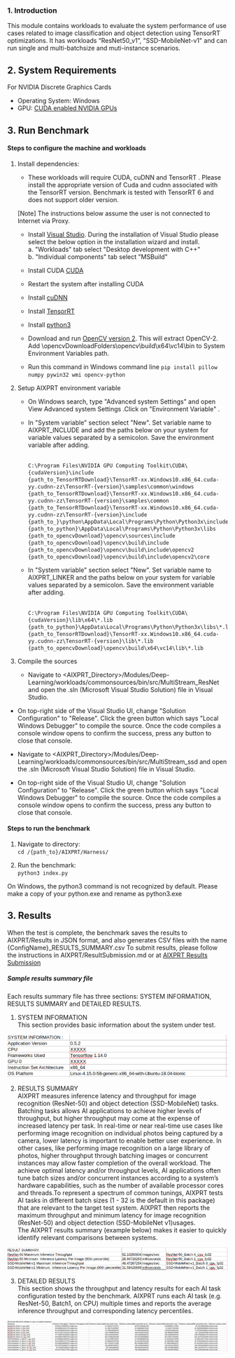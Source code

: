 ﻿### 1. Introduction
This module contains workloads to evaluate the system performance of use cases related to image classification and object detection using TensorRT optimizations.
It has workloads “ResNet50_v1”, "SSD-MobileNet-v1" and can run single and multi-batchsize and muti-instance scenarios.

## 2. System Requirements
For NVIDIA Discrete Graphics Cards
* Operating System:
	Windows
* GPU:
	  [CUDA enabled NVIDIA GPUs](https://developer.nvidia.com/cuda-gpus)

## 3. Run Benchmark

#### Steps to configure the machine and workloads

1. Install dependencies:
   * These workloads will require CUDA, cuDNN and TensorRT . Please install the appropriate version of Cuda and cudnn associated with the TensorRT version. Benchmark is tested with TensorRT 6 and does not support older version.

    [Note] The instructions below assume the user is not connected to Internet via Proxy.
   * Install [Visual Studio](https://docs.microsoft.com/en-us/visualstudio/install/install-visual-studio?view=vs-2019). During the installation of Visual Studio please select the below option in the installation wizard and install. <br />
        a. "Workloads" tab select "Desktop development with C++" <br />
        b. "Individual components" tab select "MSBuild" <br />

   * Install CUDA [CUDA](https://developer.nvidia.com/cuda-downloads)

   * Restart the system after installing CUDA

   * Install [cuDNN](https://docs.nvidia.com/deeplearning/sdk/cudnn-install/index.html#install-windows)

   * Install [TensorRT](https://docs.nvidia.com/deeplearning/sdk/tensorrt-install-guide/index.html#installing-zip)

   * Install [python3](https://www.python.org/downloads/)

   * Download and run  [OpenCV version 2](https://sourceforge.net/projects/opencvlibrary/files/opencv-win/2.4.13/). This will extract OpenCV-2. Add \opencvDownloadFolders\opencv\build\x64\vc14\bin to System Environment Variables path.

   * Run this command in Windows command line `pip install pillow numpy pywin32 wmi opencv-python`

2. Setup AIXPRT environment variable

   * On Windows search, type "Advanced system Settings" and open View Advanced system Settings .Click on  "Environment Variable" .
   * In "System variable" section select "New". Set variable name to AIXPRT_INCLUDE and add the paths below on your system for variable values separated by a semicolon. Save the environment variable after adding.


      ```

      C:\Program Files\NVIDIA GPU Computing Toolkit\CUDA\{cudaVersion}\include
      {path_to_TensorRTDownload}\TensorRT-xx.Windows10.x86_64.cuda-yy.cudnn-zz\TensorRT-{version}\samples\common\windows
      {path_to_TensorRTDownload}\TensorRT-xx.Windows10.x86_64.cuda-yy.cudnn-zz\TensorRT-{version}\samples\common
      {path_to_TensorRTDownload}\TensorRT-xx.Windows10.x86_64.cuda-yy.cudnn-zz\TensorRT-{version}\include
      {path_to_}\python\AppData\Local\Programs\Python\Python3x\include
      {path_to_python}\AppData\Local\Programs\Python\Python3x\libs
      {path_to_opencvDownload}\opencv\sources\include
      {path_to_opencvDownload}\opencv\build\include
      {path_to_opencvDownload}\opencv\build\include\opencv2
      {path_to_opencvDownload}\opencv\build\include\opencv2\core

      ```

   * In "System variable" section select "New". Set variable name to AIXPRT_LINKER and the paths below on your system for variable values separated by a semicolon. Save the environment variable after adding.


      ```

      C:\Program Files\NVIDIA GPU Computing Toolkit\CUDA\{cudaVersion}\lib\x64\*.lib
      {path_to_python}\AppData\Local\Programs\Python\Python3x\libs\*.lib
      {path_to_TensorRTDownload}\TensorRT-xx.Windows10.x86_64.cuda-yy.cudnn-zz\TensorRT-{version}\lib\*.lib
      {path_to_opencvDownload}\opencv\build\x64\vc14\lib\*.lib

      ```


3. Compile the sources

	* Navigate to  <AIXPRT_Directory>/Modules/Deep-Learning/workloads/commonsources/bin/src/MultiStream_ResNet and open the .sln (Microsoft Visual Studio Solution) file in Visual Studio.

  * On top-right side of the Visual Studio UI, change "Solution Configuration" to "Release". Click the green button which says "Local Windows Debugger" to compile the source. Once the code compiles a console window opens to confirm the success, press any button to close that console.

  * Navigate to  <AIXPRT_Directory>/Modules/Deep-Learning/workloads/commonsources/bin/src/MultiStream_ssd and open the .sln (Microsoft Visual Studio Solution) file in Visual Studio.

  * On top-right side of the Visual Studio UI, change "Solution Configuration" to "Release". Click the green button which says "Local Windows Debugger" to compile the source. Once the code compiles a console window opens to confirm the success, press any button to close that console.


#### Steps to run the benchmark
 1. Navigate to directory:<br />
 	`cd /{path_to}/AIXPRT/Harness/`

 2. Run the benchmark:<br />
	`python3 index.py`


   On Windows, the python3 command is not recognized by default. Please make a copy of your python.exe and rename as python3.exe

## 3. Results

When the test is complete, the benchmark saves the results to AIXPRT/Results in JSON format, and also generates CSV files with the name {ConfigName}_RESULTS_SUMMARY.csv
To submit results, please follow the instructions in AIXPRT/ResultSubmission.md or at [AIXPRT Results Submission](https://github.com/BenchmarkXPRT/Public-AIXPRT-Resources/blob/master/OtherDocuments/ResultSubmission.md)


##### Sample results summary file <br/>

   Each results summary file has three sections: SYSTEM INFORMATION, RESULTS SUMMARY and DETAILED RESULTS.<br/>
   1. SYSTEM INFORMATION <br/>
   This section provides basic information about the system under test. <br/>

   ![alt text](https://github.com/BenchmarkXPRT/Public-AIXPRT-Resources/blob/master/assets/tensorflow_systemInfo.png)

   2. RESULTS SUMMARY <br/>
   AIXPRT measures inference latency and throughput for image recognition (ResNet-50) and object detection (SSD-MobileNet) tasks. Batching tasks allows AI applications to achieve higher levels of throughput, but higher throughput may come at the expense of increased latency per task. In real-time or near real-time use cases like performing image recognition on individual photos being captured by a camera, lower latency is important to enable better user experience. In other cases, like performing image recognition on a large library of photos, higher throughput through batching images or concurrent instances may allow faster completion of the overall workload. The achieve optimal latency and/or throughput levels, AI applications often tune batch sizes and/or concurrent instances according to a system’s hardware capabilities, such as the number of available processor cores and threads.To represent a spectrum of common tunings, AIXPRT tests AI tasks in different batch sizes (1 - 32 is the default in this package) that are relevant to the target test system.
   AIXPRT then reports the maximum throughput and minimum latency for image recognition (ResNet-50) and object detection (SSD-MobileNet v1)usages.<br/>
   The AIXPRT results summary (example below) makes it easier to quickly identify relevant comparisons between systems. <br/>

   ![alt text](https://github.com/BenchmarkXPRT/Public-AIXPRT-Resources/blob/master/assets/results_summary.png)


   3. DETAILED RESULTS <br/>
   This section shows the throughput and latency results for each AI task configuration tested by the benchmark.
   AIXPRT runs each AI task (e.g. ResNet-50, Batch1, on CPU) multiple times and reports the average inference throughput and corresponding latency percentiles.

   ![alt text](https://github.com/BenchmarkXPRT/Public-AIXPRT-Resources/blob/master/assets/detailed_results.png)
